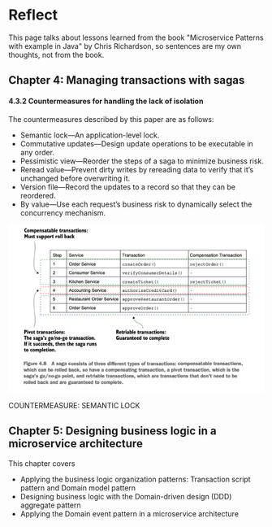 # Reflect

This page talks about lessons learned from the book <span className="layered-style">"Microservice Patterns with example in Java"</span> by Chris Richardson, so sentences are my own thoughts, not from the book.
<!--   style="color: #FF6F61;" -->

## Chapter 4:  Managing transactions with sagas
#### 4.3.2 Countermeasures for handling the lack of isolation

The countermeasures described by this paper are as follows:
-  Semantic lock—An application-level lock.
-  Commutative updates—Design update operations to be executable in any order.
-  Pessimistic view—Reorder the steps of a saga to minimize business risk.
-  Reread value—Prevent dirty writes by rereading data to verify that it’s unchanged before overwriting it.
-  Version file—Record the updates to a record so that they can be reordered.
-  By value—Use each request’s business risk to dynamically select the concurrency mechanism.

![img.png](../img/saga-structure.png)


<span className="layered-style">COUNTERMEASURE: SEMANTIC LOCK</span>


## Chapter 5: Designing business logic in a microservice architecture

This chapter covers
- Applying the business logic organization patterns: Transaction 
script pattern and Domain model pattern
- Designing business logic with the Domain-driven  design (DDD) aggregate pattern
- Applying the Domain event pattern in a  microservice architecture

























